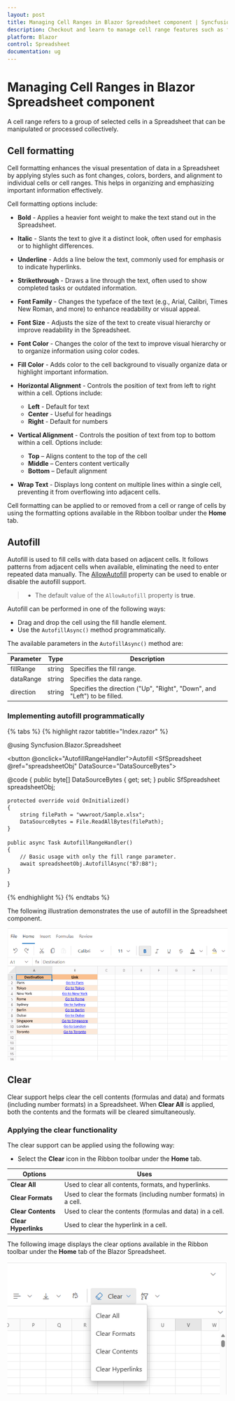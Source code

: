 ```yaml
---
layout: post
title: Managing Cell Ranges in Blazor Spreadsheet component | Syncfusion
description: Checkout and learn to manage cell range features such as formatting, autofill, and clear options in the Syncfusion Blazor Spreadsheet component and more.
platform: Blazor
control: Spreadsheet
documentation: ug
---
```


# Managing Cell Ranges in Blazor Spreadsheet component

A cell range refers to a group of selected cells in a Spreadsheet that can be manipulated or processed collectively.

## Cell formatting

Cell formatting enhances the visual presentation of data in a Spreadsheet by applying styles such as font changes, colors, borders, and alignment to individual cells or cell ranges. This helps in organizing and emphasizing important information effectively.

Cell formatting options include:

* **Bold** - Applies a heavier font weight to make the text stand out in the Spreadsheet.

* **Italic** - Slants the text to give it a distinct look, often used for emphasis or to highlight differences.

* **Underline** - Adds a line below the text, commonly used for emphasis or to indicate hyperlinks.

* **Strikethrough** - Draws a line through the text, often used to show completed tasks or outdated information.

* **Font Family** - Changes the typeface of the text (e.g., Arial, Calibri, Times New Roman, and more) to enhance readability or visual appeal.

* **Font Size** - Adjusts the size of the text to create visual hierarchy or improve readability in the Spreadsheet.

* **Font Color** - Changes the color of the text to improve visual hierarchy or to organize information using color codes.

* **Fill Color** - Adds color to the cell background to visually organize data or highlight important information.

* **Horizontal Alignment** - Controls the position of text from left to right within a cell. Options include:
    * **Left** - Default for text
    * **Center** - Useful for headings
    * **Right** - Default for numbers

* **Vertical Alignment** - Controls the position of text from top to bottom within a cell. Options include:
    * **Top** – Aligns content to the top of the cell
    * **Middle** – Centers content vertically
    * **Bottom** – Default alignment

* **Wrap Text** - Displays long content on multiple lines within a single cell, preventing it from overflowing into adjacent cells.

Cell formatting can be applied to or removed from a cell or range of cells by using the formatting options available in the Ribbon toolbar under the **Home** tab.

## Autofill

Autofill is used to fill cells with data based on adjacent cells. It follows patterns from adjacent cells when available, eliminating the need to enter repeated data manually. The [AllowAutofill](https://help.syncfusion.com/cr/blazor/Syncfusion.Blazor.Spreadsheet.SfSpreadsheet.html#Syncfusion_Blazor_Spreadsheet_SfSpreadsheet_AllowAutofill) property can be used to enable or disable the autofill support.

> * The default value of the `AllowAutofill` property is **true**.

Autofill can be performed in one of the following ways:

* Drag and drop the cell using the fill handle element.
* Use the `AutofillAsync()` method programmatically.

The available parameters in the `AutofillAsync()` method are:

| Parameter | Type | Description |
| -- | -- | -- |
| fillRange | string | Specifies the fill range. |
| dataRange | string | Specifies the data range. |
| direction | string | Specifies the direction ("Up", "Right", "Down", and "Left") to be filled. |

### Implementing autofill programmatically

{% tabs %}
{% highlight razor tabtitle="Index.razor" %}

@using Syncfusion.Blazor.Spreadsheet

<button @onclick="AutofillRangeHandler">Autofill</button>
<SfSpreadsheet @ref="spreadsheetObj" DataSource="DataSourceBytes">
    <SpreadsheetRibbon></SpreadsheetRibbon>
</SfSpreadsheet>

@code {
    public byte[] DataSourceBytes { get; set; }
    public SfSpreadsheet spreadsheetObj;

    protected override void OnInitialized()
    {
        string filePath = "wwwroot/Sample.xlsx";
        DataSourceBytes = File.ReadAllBytes(filePath);
    }

    public async Task AutofillRangeHandler()
    {
	    // Basic usage with only the fill range parameter.
        await spreadsheetObj.AutofillAsync("B7:B8");
    }
}

{% endhighlight %}
{% endtabs %}

The following illustration demonstrates the use of autofill in the Spreadsheet component.

![Autofill: Illustration](images/autofill.gif)

## Clear

Clear support helps clear the cell contents (formulas and data) and formats (including number formats) in a Spreadsheet. When **Clear All** is applied, both the contents and the formats will be cleared simultaneously.

### Applying the clear functionality

The clear support can be applied using the following way:

* Select the **Clear** icon in the Ribbon toolbar under the **Home** tab.

| Options | Uses |
| -- | -- |
| **Clear All** | Used to clear all contents, formats, and hyperlinks. |
| **Clear Formats** | Used to clear the formats (including number formats) in a cell. |
| **Clear Contents** | Used to clear the contents (formulas and data) in a cell. |
| **Clear Hyperlinks** | Used to clear the hyperlink in a cell. |

The following image displays the clear options available in the Ribbon toolbar under the **Home** tab of the Blazor Spreadsheet.

![Clear options in the Blazor Spreadsheet](images/clear-feature.png)